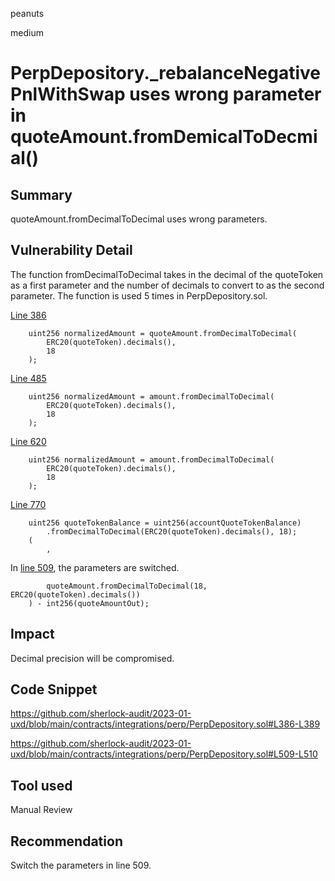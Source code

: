 peanuts

medium

# PerpDepository._rebalanceNegativePnlWithSwap uses wrong parameter in quoteAmount.fromDemicalToDecmial()

## Summary

quoteAmount.fromDecimalToDecimal uses wrong parameters.

## Vulnerability Detail

The function fromDecimalToDecimal takes in the decimal of the quoteToken as a first parameter and the number of decimals to convert to as the second parameter. The function is used 5 times in PerpDepository.sol.

[Line 386](https://github.com/sherlock-audit/2023-01-uxd/blob/main/contracts/integrations/perp/PerpDepository.sol#L386-L389)

        uint256 normalizedAmount = quoteAmount.fromDecimalToDecimal(
            ERC20(quoteToken).decimals(),
            18
        );


[Line 485](https://github.com/sherlock-audit/2023-01-uxd/blob/main/contracts/integrations/perp/PerpDepository.sol#L485-L488)

        uint256 normalizedAmount = amount.fromDecimalToDecimal(
            ERC20(quoteToken).decimals(),
            18
        );

[Line 620](https://github.com/sherlock-audit/2023-01-uxd/blob/main/contracts/integrations/perp/PerpDepository.sol#L620-L623)

        uint256 normalizedAmount = amount.fromDecimalToDecimal(
            ERC20(quoteToken).decimals(),
            18
        );

[Line 770](https://github.com/sherlock-audit/2023-01-uxd/blob/main/contracts/integrations/perp/PerpDepository.sol#L770-L773)

        uint256 quoteTokenBalance = uint256(accountQuoteTokenBalance)
            .fromDecimalToDecimal(ERC20(quoteToken).decimals(), 18);
        (
            ,

In [line 509](https://github.com/sherlock-audit/2023-01-uxd/blob/main/contracts/integrations/perp/PerpDepository.sol#L509-L510), the parameters are switched.

            quoteAmount.fromDecimalToDecimal(18, ERC20(quoteToken).decimals())
        ) - int256(quoteAmountOut);


## Impact

Decimal precision will be compromised.

## Code Snippet

https://github.com/sherlock-audit/2023-01-uxd/blob/main/contracts/integrations/perp/PerpDepository.sol#L386-L389

https://github.com/sherlock-audit/2023-01-uxd/blob/main/contracts/integrations/perp/PerpDepository.sol#L509-L510

## Tool used

Manual Review

## Recommendation

Switch the parameters in line 509.
